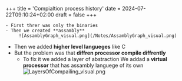 +++
title = 'Compialtion process history'
date = 2024-07-22T09:10:24+02:00
draft = false
+++

    - First threr was only the binaries 
	- Then we created **assambly**
		 ![AssamblyGraph_visual.png](/Notes/AssamblyGraph_visual.png)
- Then we added **higher level langueges** like C 
- But the problem was that **diffren processor compile diffrently**  
	- To fix it we added a layer of abstraction 
	  We addad a **virtual processor** that has assambly languege of its own ![LayersOfCompailing_visual.png](/Notes/LayersOfCompailing_visual.png)